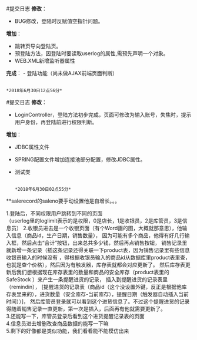 #提交日志
**修改**：
   + BUG修改，登陆时反赋值空指针问题。<br>
   
**增加**：
   - 跳转页导向登陆页。
   - 预登陆方法，因登陆时要读取userlog的属性,需预先声明一个对象。<br>
   - WEB.XML新增监听器属性<br>
   
**完成**：
    - 登陆功能（尚未做AJAX前端页面判断）
    
                                                                                            *2018年6月30日12点56分*



#提交日志
**修改**：
   + LoginController，登陆方法初步完成，页面可修改为输入账号，失焦时，提示用户身份，再登陆前进行权限判断。<br>
   
**增加**：
   - JDBC属性文件<br>
   - SPRING配置文件增加连接池部分配置，修改JDBC属性。<br>
   - 测试类

                                                                                            *2018年6月30日02点55分*







**salerecord的saleno要手动设置他是自增长。。。<br>

1.登陆后，不同权限用户跳转到不同的页面 <br>
（userlog里的loglimit表示的是权限，0是店长，1是收银员，2是库管员，3是信息员）
2.收银员进去是一个收银页面（有个Word画的图，大概就那意思），他输入信息（商品id，生产日期，销售数量），
因为可能有多个商品，他得有好几行输入框，然后点击“合计”按钮，出来总共多少钱，然后再点销售按钮，
销售记录里就新增一条记录（插这条记录还得关联一下product表，因为销售记录里有些信息收银员输入的时候没有
，得根据收银员输入的商品id从数据库里product表里查，也就是查个价格），然后因为有触发器，库存表就都会对应更新了。
然后库存表更新后我们想根据现在库存表里的数量和商品的安全库存（product表里的SafeStock ）来产生一条提醒进货的记录，
插入到提醒进货的记录表里（remindin），
[提醒进货的记录表（商品id（这个没设置外键，反正是根据他库存表里来的），进货数量（安全库存-当前库存），提醒日期（触发器自动插入当前时间））]，
然后库管员登录就可以看到这个进货信息了。不过这个提醒进货的记录得随着销售记录一直更新，第一次是插入，后面再有他就需要更新了。<br>
3.还能写一下，库管员登录后看到这个进货提醒记录表的页面<br>
4.信息员进去增删改查商品数据的能写一下嘛<br>
5.剩下的好像都是类似功能，我们看看能不能模仿出来<br>

